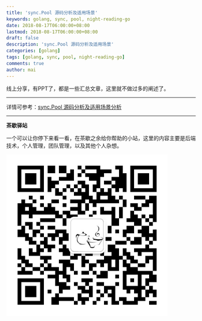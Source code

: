```yaml
---
title: 'sync.Pool 源码分析及适用场景'
keywords: golang, sync, pool, night-reading-go
date: 2018-08-17T06:00:00+08:00
lastmod: 2018-08-17T06:00:00+08:00
draft: false
description: 'sync.Pool 源码分析及适用场景'
categories: [golang]
tags: [golang, sync, pool, night-reading-go]
comments: true
author: mai
---
```


线上分享，有PPT了，都是一些汇总文章，这里就不做过多的阐述了。

----

详情可参考：[sync.Pool 源码分析及适用场景分析](https://github.com/developer-learning/night-reading-go/blob/master/reading/20180817/2018-08-17-sync-pool-reading.pdf)

----

**茶歇驿站**

一个可以让你停下来看一看，在茶歇之余给你帮助的小站，这里的内容主要是后端技术，个人管理，团队管理，以及其他个人杂想。

![茶歇驿站二维码](https://raw.githubusercontent.com/yangwenmai/maiyang.me/master/blog/tech_tea.jpg)

